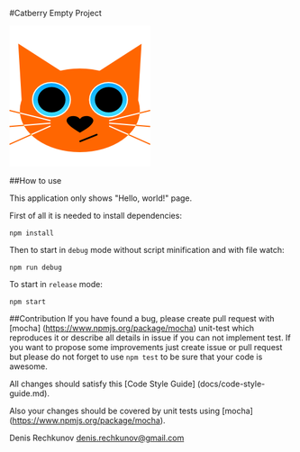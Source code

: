 #Catberry Empty Project

![Catberry](https://raw.githubusercontent.com/catberry/catberry/master/docs/images/logo.png)

##How to use

This application only shows "Hello, world!" page.

First of all it is needed to install dependencies:

```
npm install
```

Then to start in `debug` mode without script minification and with file watch:

```
npm run debug
```

To start in `release` mode:

```
npm start
```

##Contribution
If you have found a bug, please create pull request with [mocha]
(https://www.npmjs.org/package/mocha) unit-test which reproduces it or describe 
all details in issue if you can not implement test. If you want to propose some 
improvements just create issue or pull request but please do not forget to use 
`npm test` to be sure that your code is awesome.

All changes should satisfy this [Code Style Guide]
(docs/code-style-guide.md).

Also your changes should be covered by unit tests using [mocha]
(https://www.npmjs.org/package/mocha).

Denis Rechkunov <denis.rechkunov@gmail.com>